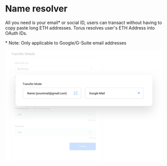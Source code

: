 # Name resolver

All you need is your email\* or social ID, users can transact without having to copy paste long ETH addresses. Torus resolves user's ETH Address into OAuth IDs.

\* Note: Only applicable to Google/G-Suite email addresses

![Name resolver](../.gitbook/assets/nameresolver.png)

